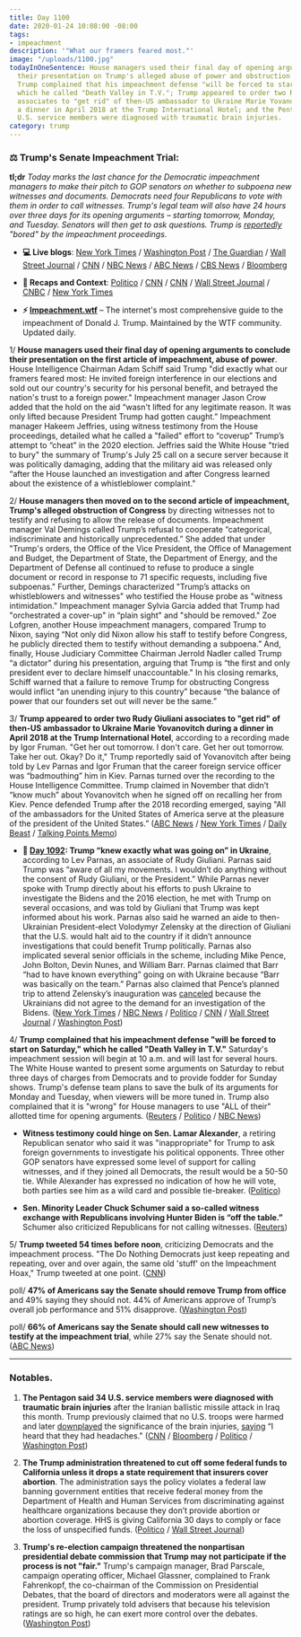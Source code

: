 ```yaml
---
title: Day 1100
date: 2020-01-24 10:08:00 -08:00
tags:
- impeachment
description: '"What our framers feared most."'
image: "/uploads/1100.jpg"
todayInOneSentence: House managers used their final day of opening arguments to conclude
  their presentation on Trump's alleged abuse of power and obstruction of Congress;
  Trump complained that his impeachment defense "will be forced to start on Saturday,"
  which he called "Death Valley in T.V."; Trump appeared to order two Rudy Giuliani
  associates to "get rid" of then-US ambassador to Ukraine Marie Yovanovitch during
  a dinner in April 2018 at the Trump International Hotel; and the Pentagon said 34
  U.S. service members were diagnosed with traumatic brain injuries.
category: trump
---
```


### ⚖️ Trump's Senate Impeachment Trial:

**tl;dr** *Today marks the last chance for the Democratic impeachment managers to make their pitch to GOP senators on whether to subpoena new witnesses and documents. Democrats need four Republicans to vote with them in order to call witnesses. Trump's legal team will also have 24 hours over three days for its opening arguments – starting tomorrow, Monday, and Tuesday. Senators will then get to ask questions. Trump is [reportedly](https://www.cnn.com/politics/live-news/trump-impeachment-trial-01-24-20/h_07ff894998bd80da10e7f8ebcb08f833) "bored" by the impeachment proceedings.*

* **💻 Live blogs**: [New York Times](https://www.nytimes.com/live/2020/impeachment-trial-live-01-24) / [Washington Post](https://www.washingtonpost.com/politics/impeachment-trial-live-updates/2020/01/24/bd12c85e-3e98-11ea-baca-eb7ace0a3455_story.html) / [The Guardian](https://www.theguardian.com/us-news/live/2020/jan/24/donald-trump-impeachment-trial-news-today-senate-democrats-day-three-adam-schiff-live) / [Wall Street Journal](https://www.wsj.com/livecoverage/trump-impeachment-trial) / [CNN](https://www.cnn.com/politics/live-news/trump-impeachment-trial-01-24-20/index.html) / [NBC News](https://www.nbcnews.com/politics/trump-impeachment-inquiry/live-blog/live-trump-impeachment-senate-trial-coverage-n1119061) / [ABC News](https://abcnews.go.com/Politics/trump-impeachment-trial-live-updates-democrats-make-case/story?id=68504529) / [CBS News](https://www.cbsnews.com/live-updates/trump-impeachment-trial-house-democrats-to-spotlight-what-they-say-is-trumps-obstruction-of-congress-2020-01-24/) / [Bloomberg](https://www.bloomberg.com/news/articles/2020-01-24/managers-to-argue-for-obstruction-article-impeachment-update)

* **📝 Recaps and Context**: [Politico](https://www.politico.com/news/2020/01/24/trump-impeachment-trial-democrats-arguments-103466) / [CNN](https://www.cnn.com/2020/01/24/politics/senate-impeachment-trial-day-4/index.html) / [CNN](https://www.cnn.com/2020/01/24/politics/donald-trump-impeachment-senate-adam-schiff/index.html) / [Wall Street Journal](https://www.wsj.com/articles/democrats-to-present-case-that-trump-impeded-congressional-investigation-11579862300) / [CNBC](https://www.cnbc.com/2020/01/24/trump-impeachment-trial-democrats-detail-trumps-obstruction.html) / [New York Times](https://www.nytimes.com/2020/01/24/us/politics/trump-impeachment-highlights-of-todays-trial.html)

* **⚡️ [Impeachment.wtf](https://talk.whatthefuckjusthappenedtoday.com/t/the-impeachment-of-president-donald-j-trump/4547)** – The internet's most comprehensive guide to the impeachment of Donald J. Trump. Maintained by the WTF community. Updated daily.

1/ **House managers used their final day of opening arguments to conclude their presentation on the first article of impeachment, abuse of power**. House Intelligence Chairman Adam Schiff said Trump "did exactly what our framers feared most: He invited foreign interference in our elections and sold out our country's security for his personal benefit, and betrayed the nation's trust to a foreign power." Impeachment manager Jason Crow added that the hold on the aid “wasn't lifted for any legitimate reason. It was only lifted because President Trump had gotten caught.” Impeachment manager Hakeem Jeffries, using witness testimony from the House proceedings, detailed what he called a "failed" effort to “coverup” Trump’s attempt to “cheat” in the 2020 election. Jeffries said the White House "tried to bury" the summary of Trump's July 25 call on a secure server because it was politically damaging, adding that the military aid was released only “after the House launched an investigation and after Congress learned about the existence of a whistleblower complaint."

2/ **House managers then moved on to the second article of impeachment, Trump's alleged obstruction of Congress** by directing witnesses not to testify and refusing to allow the release of documents. Impeachment manager Val Demings called Trump’s refusal to cooperate “categorical, indiscriminate and historically unprecedented.” She added that under "Trump's orders, the Office of the Vice President, the Office of Management and Budget, the Department of State, the Department of Energy, and the Department of Defense all continued to refuse to produce a single document or record in response to 71 specific requests, including five subpoenas." Further, Demings characterized "Trump’s attacks on whistleblowers and witnesses" who testified the House probe as "witness intimidation." Impeachment manager Sylvia Garcia added that Trump had "orchestrated a cover-up" in “plain sight" and "should be removed." Zoe Lofgren, another House impeachment managers, compared Trump to Nixon, saying “Not only did Nixon allow his staff to testify before Congress, he publicly directed them to testify without demanding a subpoena.” And, finally, House Judiciary Committee Chairman Jerrold Nadler called Trump “a dictator” during his presentation, arguing that Trump is “the first and only president ever to declare himself unaccountable." In his closing remarks, Schiff warned that a failure to remove Trump for obstructing Congress would inflict “an unending injury to this country” because “the balance of power that our founders set out will never be the same.”

3/ **Trump appeared to order two Rudy Giuliani associates to "get rid" of then-US ambassador to Ukraine Marie Yovanovitch during a dinner in April 2018 at the Trump International Hotel**, according to a recording made by Igor Fruman. "Get her out tomorrow. I don't care. Get her out tomorrow. Take her out. Okay? Do it," Trump reportedly said of Yovanovitch after being told by Lev Parnas and Igor Fruman that the career foreign service officer was “badmouthing” him in Kiev. Parnas turned over the recording to the House Intelligence Committee. Trump claimed in November that didn’t “know much” about Yovanovitch when he signed off on recalling her from Kiev. Pence defended Trump after the 2018 recording emerged, saying "All of the ambassadors for the United States of America serve at the pleasure of the president of the United States.” ([ABC News](https://abcnews.go.com/Politics/recording-appears-capture-trump-private-dinner-ukraine-ambassador/story?id=68506437) / [New York Times](https://www.nytimes.com/2020/01/24/us/politics/trump-recording-yovanovitch.html) / [Daily Beast](https://www.thedailybeast.com/rudy-pal-igor-fruman-taped-trump-trying-to-fire-ukraine-ambassador-lawyer) / [Talking Points Memo](https://talkingpointsmemo.com/muckraker/report-trump-recorded-telling-parnas-and-fruman-to-take-her-out-about-yovanovitch))

* **📌 [Day 1092](https://whatthefuckjusthappenedtoday.com/2020/01/16/day-1092/#2-trump-%E2%80%9Cknew-exactly-what-was-going): Trump “knew exactly what was going on” in Ukraine**, according to Lev Parnas, an associate of Rudy Giuliani. Parnas said Trump was “aware of all my movements. I wouldn’t do anything without the consent of Rudy Giuliani, or the President.” While Parnas never spoke with Trump directly about his efforts to push Ukraine to investigate the Bidens and the 2016 election, he met with Trump on several occasions, and was told by Giuliani that Trump was kept informed about his work. Parnas also said he warned an aide to then-Ukrainian President-elect Volodymyr Zelensky at the direction of Giuliani that the U.S. would halt aid to the country if it didn’t announce investigations that could benefit Trump politically. Parnas also implicated several senior officials in the scheme, including Mike Pence, John Bolton, Devin Nunes, and William Barr. Parnas claimed that Barr “had to have known everything” going on with Ukraine because “Barr was basically on the team.” Parnas also claimed that Pence’s planned trip to attend Zelensky’s inauguration was [canceled](https://whatthefuckjusthappenedtoday.com/2019/10/04/day-988/#7-house-democrats-demanded-that-penc) because the Ukrainians did not agree to the demand for an investigation of the Bidens. ([New York Times](https://www.nytimes.com/2020/01/15/us/politics/lev-parnas-ukraine-trump-giuliani.html) / [NBC News](https://www.nbcnews.com/news/us-news/giuliani-associate-parnas-says-trump-knew-exactly-what-was-going-n1116731) / [Politico](https://www.politico.com/news/2020/01/15/lev-parnas-trump-knew-everything-099508) / [CNN](https://www.cnn.com/2020/01/15/politics/lev-parnas-trump-ukraine/index.html) / [Wall Street Journal](https://www.wsj.com/articles/house-impeachment-panels-release-documents-on-contacts-of-lev-parnas-11579141413) / [Washington Post](https://www.washingtonpost.com/politics/parnas-used-access-to-trumps-world-to-help-push-shadow-ukraine-effort-new-documents-show/2020/01/15/f350dd78-37f1-11ea-bf30-ad313e4ec754_story.html))

4/ **Trump complained that his impeachment defense "will be forced to start on Saturday," which he called "Death Valley in T.V."** Saturday's impeachment session will begin at 10 a.m. and will last for several hours. The White House wanted to present some arguments on Saturday to rebut three days of charges from Democrats and to provide fodder for Sunday shows. Trump's defense team plans to save the bulk of its arguments for Monday and Tuesday, when viewers will be more tuned in. Trump also complained that it is "wrong" for House managers to use "ALL of their" allotted time for opening arguments. ([Reuters](https://www.reuters.com/article/us-usa-trump-impeachment/democrats-to-argue-trump-obstructed-probe-in-third-day-of-impeachment-trial-idUSKBN1ZN14K) / [Politico](https://www.politico.com/news/2020/01/24/donald-trump-impeachment-trial-defense-103421) / [NBC News](https://www.nbcnews.com/politics/trump-impeachment-inquiry/death-valley-t-v-trump-complains-about-his-trial-defense-n1121881))

* **Witness testimony could hinge on Sen. Lamar Alexander**, a retiring Republican senator who said it was "inappropriate" for Trump to ask foreign governments to investigate his political opponents. Three other GOP senators have expressed some level of support for calling witnesses, and if they joined all Democrats, the result would be a 50-50 tie. While Alexander has expressed no indication of how he will vote, both parties see him as a wild card and possible tie-breaker. ([Politico](https://www.politico.com/news/2020/01/23/lamar-alexandar-trump-impeachment-trial-103034))

* **Sen. Minority Leader Chuck Schumer said a so-called witness exchange with Republicans involving Hunter Biden is “off the table.”** Schumer also criticized Republicans for not calling witnesses. ([Reuters](https://www.reuters.com/article/us-usa-trump-impeachment-witnesses-idUSKBN1ZL2WC))

5/ **Trump tweeted 54 times before noon**, criticizing Democrats and the impeachment process. "The Do Nothing Democrats just keep repeating and repeating, over and over again, the same old 'stuff' on the Impeachment Hoax," Trump tweeted at one point. ([CNN](https://www.cnn.com/politics/live-news/trump-impeachment-trial-01-24-20/h_2e8f88180537e241a710cfe0dd4fd450))

poll/ **47% of Americans say the Senate should remove Trump from office** and 49% saying they should not. 44% of Americans approve of Trump’s overall job performance and 51% disapprove. ([Washington Post](https://www.washingtonpost.com/politics/americans-still-divided-on-trumps-removal-from-office-but-a-strong-economy-is-boosting-his-approval-rating-post-abc-poll-finds/2020/01/24/c8342406-3ec7-11ea-b90d-5652806c3b3a_story.html))

poll/ **66% of Americans say the Senate should call new witnesses to testify at the impeachment trial**, while 27% say the Senate should not. ([ABC News](https://abcnews.go.com/Politics/66-call-witnesses-trumps-impeachment-trial-poll/story?id=68509143))

---

### Notables.

1. **The Pentagon said 34 U.S. service members were diagnosed with traumatic brain injuries** after the Iranian ballistic missile attack in Iraq this month. Trump previously claimed that no U.S. troops were harmed and later [downplayed](https://whatthefuckjusthappenedtoday.com/2020/01/17/day-1093/#5-eleven-u-s-military-service-member) the significance of the brain injuries, [saying](https://whatthefuckjusthappenedtoday.com/2020/01/23/day-1099/#4-trump-said-he-doesn%E2%80%99t-consider-con) “I heard that they had headaches." ([CNN](https://www.cnn.com/2020/01/24/politics/34-injuries-iran-missile-strike/index.html) / [Bloomberg](https://www.bloomberg.com/news/articles/2020-01-24/pentagon-34-us-troops-had-brain-injuries-from-iran-s-strike) / [Politico](https://www.politico.com/news/2020/01/24/troops-brain-injuries-iran-trump-103625) / [Washington Post](https://www.washingtonpost.com/national-security/2020/01/24/pentagon-says-34-us-troops-were-diagnosed-with-brain-injuries-after-iranian-missile-attack/))

2. **The Trump administration threatened to cut off some federal funds to California unless it drops a state requirement that insurers cover abortion**. The administration says the policy violates a federal law banning government entities that receive federal money from the Department of Health and Human Services from discriminating against healthcare organizations because they don’t provide abortion or abortion coverage. HHS is giving California 30 days to comply or face the loss of unspecified funds. ([Politico](https://www.politico.com/news/2020/01/24/abortion-california-donald-trump-103501) / [Wall Street Journal](https://www.wsj.com/articles/trump-administration-california-abortion-coverage-requirement-11579873973))

3. **Trump's re-election campaign threatened the nonpartisan presidential debate commission that Trump may not participate if the process is not "fair."** Trump's campaign manager, Brad Parscale, campaign operating officer, Michael Glassner, complained to Frank Fahrenkopf, the co-chairman of the Commission on Presidential Debates, that the board of directors and moderators were all against the president. Trump privately told advisers that because his television ratings are so high, he can exert more control over the debates. ([Washington Post](https://www.washingtonpost.com/politics/trump-campaign-warns-debate-commission-the-president-may-not-participate-if-process-is-not-fair/2020/01/24/3664fb28-3ed0-11ea-971f-4ce4f94494b4_story.html))
